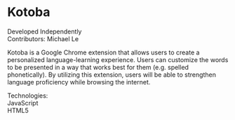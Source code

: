 # Kotoba
Developed Independently  
Contributors: Michael Le

Kotoba is a Google Chrome extension that allows users to create a personalized language-learning experience. Users can customize the words to be presented in a way that works best for them (e.g. spelled phonetically). By utilizing this extension, users will be able to strengthen language proficiency while browsing the internet.

Technologies:  
JavaScript  
HTML5
